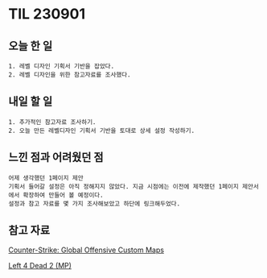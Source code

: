 TIL 230901
======

오늘 한 일
------

	1. 레벨 디자인 기획서 기반을 잡았다.
	2. 레벨 디자인을 위한 참고자료를 조사했다.


내일 할 일
------

	1. 추가적인 참고자료 조사하기.
	2. 오늘 만든 레벨디자인 기획서 기반을 토대로 상세 설정 작성하기.


느낀 점과 어려웠던 점
------
```
어제 생각했던 1페이지 제안
기획서 들어갈 설정은 아직 정해지지 않았다. 지금 시점에는 이전에 제작했던 1페이지 제안서에서 확장하여 만들어 볼 예정이다.
설정과 참고 자료를 몇 가지 조사해보았고 하단에 링크해두었다.
```




참고 자료
------

[Counter-Strike: Global Offensive Custom Maps](https://level-design.org/referencedb/picture.php?/59685/category/149/)

[Left 4 Dead 2 (MP)](http://level-design.org/referencedb/picture.php?/14261/search/2112)







